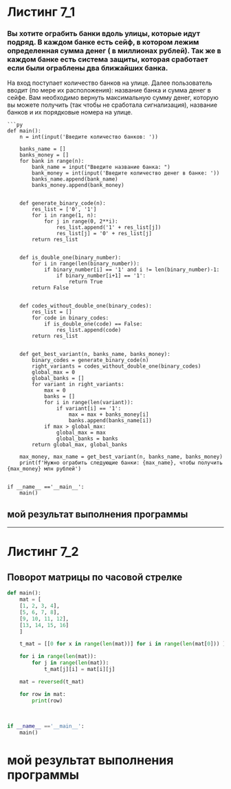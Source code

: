 # Листинг 7_1

### Вы хотите ограбить банки вдоль улицы, которые идут подряд. В каждом банке есть сейф, в котором лежим определенная сумма денег ( в миллионах рублей). Так же в каждом банке есть система защиты, которая сработает если были ограблены два ближайших банка. 
На вход поступает количество банков на улице. Далее пользователь вводит (по мере их расположения): название банка и сумма денег в сейфе. 
Вам необходимо вернуть максимальную сумму денег,  которую вы можете получить (так чтобы не сработала сигнализация), название банков и их порядковые номера на улице.
```
```py
def main():
    n = int(input('Введите количество банков: '))

    banks_name = []
    banks_money = []
    for bank in range(n):
        bank_name = input("Введите название банка: ")
        bank_money = int(input('Введите количество денег в банке: '))
        banks_name.append(bank_name)
        banks_money.append(bank_money)


    def generate_binary_code(n):
        res_list = ['0', '1']
        for i in range(1, n):
            for j in range(0, 2**i):
                res_list.append('1' + res_list[j])
                res_list[j] = '0' + res_list[j]
        return res_list


    def is_double_one(binary_number):
        for i in range(len(binary_number)):
            if binary_number[i] == '1' and i != len(binary_number)-1:
                if binary_number[i+1] == '1':
                    return True
        return False


    def codes_without_double_one(binary_codes):
        res_list = []
        for code in binary_codes:
            if is_double_one(code) == False:
                res_list.append(code)
        return res_list


    def get_best_variant(n, banks_name, banks_money):
        binary_codes = generate_binary_code(n)
        right_variants = codes_without_double_one(binary_codes)
        global_max = 0
        global_banks = []
        for variant in right_variants:
            max = 0
            banks = []
            for i in range(len(variant)):
                if variant[i] == '1':
                    max = max + banks_money[i]
                    banks.append(banks_name[i])
            if max > global_max:
                global_max = max
                global_banks = banks
        return global_max, global_banks

    max_money, max_name = get_best_variant(n, banks_name, banks_money)
    print(f'Нужно ограбить следующие банки: {max_name}, чтобы получить {max_money} млн рублей')
   
   
if __name__ =='__main__':
    main()
```
## мой результат выполнения программы


____
# Листинг 7_2

## Поворот матрицы по часовой стрелке

```py
def main():
    mat = [
    [1, 2, 3, 4],
    [5, 6, 7, 8],
    [9, 10, 11, 12],
    [13, 14, 15, 16]
    ]

    t_mat = [[0 for x in range(len(mat))] for i in range(len(mat[0])) ]

    for i in range(len(mat)):
        for j in range(len(mat)):
            t_mat[j][i] = mat[i][j]

    mat = reversed(t_mat)

    for row in mat:
        print(row)
    
   
   
if __name__ =='__main__':
    main()
```
# мой результат выполнения программы



